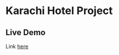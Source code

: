 # Karachi Hotel Project

## Live Demo

Link [here](https://yaseenaminm.github.io/Hotel_Site_Poject/index.html)
